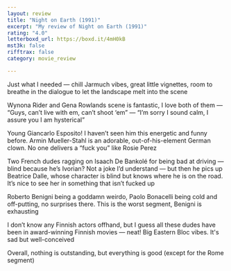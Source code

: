 ```yaml
---
layout: review
title: "Night on Earth (1991)"
excerpt: "My review of Night on Earth (1991)"
rating: "4.0"
letterboxd_url: https://boxd.it/4mH0kB
mst3k: false
rifftrax: false
category: movie_review

---
```


Just what I needed — chill Jarmuch vibes, great little vignettes, room to breathe in the dialogue to let the landscape melt into the scene

Wynona Rider and Gena Rowlands scene is fantastic, I love both of them
— “Guys, can’t live with em, can’t shoot ‘em”
— “I’m sorry I sound calm, I assure you I am hysterical”

Young Giancarlo Esposito! I haven’t seen him this energetic and funny before. Armin Mueller-Stahl is an adorable, out-of-his-element German clown. No one delivers a “fuck you” like Rosie Perez

Two French dudes ragging on Isaach De Bankolé for being bad at driving — blind because he’s Ivorian? Not a joke I’d understand — but then he pics up Beatrice Dalle, whose character is blind but knows where he is on the road. It’s nice to see her in something that isn’t fucked up

Roberto Benigni being a goddamn weirdo, Paolo Bonacelli being cold and off-putting, no surprises there. This is the worst segment, Benigni is exhausting

I don’t know any Finnish actors offhand, but I guess all these dudes have been in award-winning Finnish movies — neat! Big Eastern Bloc vibes. It's sad but well-conceived

Overall, nothing is outstanding, but everything is good (except for the Rome segment)